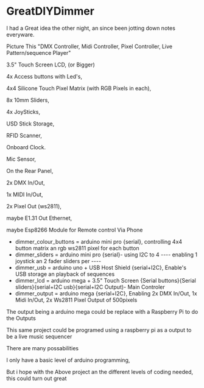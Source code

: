 # GreatDIYDimmer
I had a Great idea the other night, an since been jotting down notes everyware.

Picture This "DMX Controller, Midi Controller, Pixel Controller, Live Pattern/sequence Player"

3.5" Touch Screen LCD, (or Bigger)

4x Access buttons with Led's,

4x4 Silicone Touch Pixel Matrix (with RGB Pixels in each),

8x 10mm Sliders,

4x JoySticks,

USD Stick Storage,

RFID Scanner,

Onboard Clock.

Mic Sensor,

On the Rear Panel,

2x DMX In/Out,

1x MIDI In/Out,

2x Pixel Out (ws2811),

maybe E1.31 Out Ethernet,

maybe Esp8266 Module for Remote control Via Phone

- dimmer_colour_buttons = arduino mini pro {serial}, controlling 4x4 button matrix an rgb ws2811 pixel for each button
- dimmer_sliders = arduino mini pro {serial}- using I2C to 4 ---- enabling 1 joystick an 2 fader sliders per ----
- dimmer_usb = arduino uno + USB Host Shield {serial+I2C}, Enable's USB storage an playback of sequences
- dimmer_lcd = arduino mega + 3.5" Touch Screen {Serial buttons}{Serial sliders}{serial+I2C usb}{serial+I2C Output)- Main Controler
- dimmer_output = arduino mega {serial+I2C}, Enabling 2x DMX In/Out, 1x Midi In/Out, 2x Ws2811 Pixel Output of 500pixels

The output being a arduino mega could be replace with a Raspberry Pi to do the Outputs

This same project could be programed using a raspberry pi as a output to be a live music sequencer

There are many possabilities

I only have a basic level of arduino programming,

But i hope with the Above project an the different levels of coding needed, this could turn out great
 
